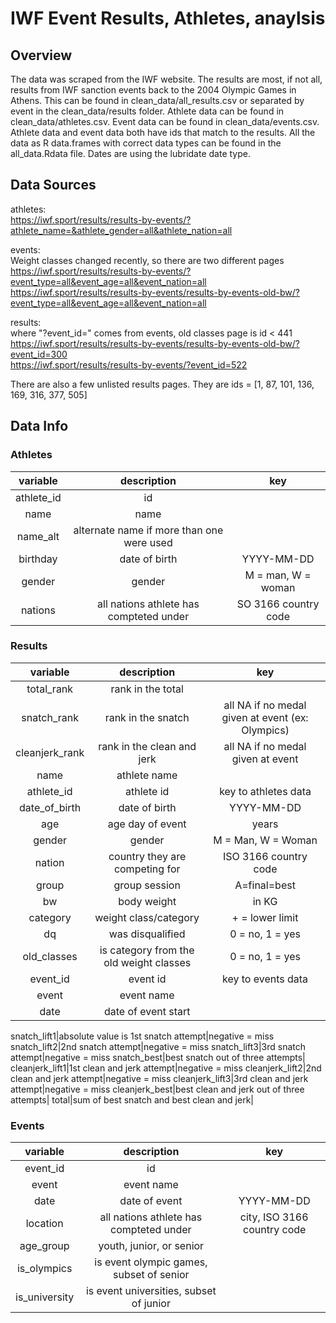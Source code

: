 # IWF Event Results, Athletes, anaylsis

## Overview

The data was scraped from the IWF website. The results are most, if not all, results from IWF sanction events back to the 2004 Olympic Games in Athens. This can be found in clean_data/all_results.csv or separated by event in the clean_data/results folder. Athlete data can be found in clean_data/athletes.csv. Event data can be found in clean_data/events.csv. Athlete data and event data both have ids that match to the results. All the data as R data.frames with correct data types can be found in the all_data.Rdata file. Dates are using the lubridate date type.

## Data Sources

athletes:  
<https://iwf.sport/results/results-by-events/?athlete_name=&athlete_gender=all&athlete_nation=all>

events:  
Weight classes changed recently, so there are two different pages  
<https://iwf.sport/results/results-by-events/?event_type=all&event_age=all&event_nation=all>  
<https://iwf.sport/results/results-by-events/results-by-events-old-bw/?event_type=all&event_age=all&event_nation=all>

results:  
where "?event_id=" comes from events, old classes page is id < 441  
<https://iwf.sport/results/results-by-events/results-by-events-old-bw/?event_id=300>  
<https://iwf.sport/results/results-by-events/?event_id=522>

There are also a few unlisted results pages. They are ids = [1, 87, 101, 136, 169, 316, 377, 505]

## Data Info

### Athletes

**variable**|**description**|**key**
:-----:|:-----:|:-----:
athlete_id | id |
name| name |
name_alt| alternate name if more than one were used|
birthday| date of birth | YYYY-MM-DD
gender | gender | M = man, W = woman
nations | all nations athlete has compteted under | SO 3166 country code

### Results

**variable**|**description**|**key**
:-----:|:-----:|:-----:
total\_rank|rank in the total|
snatch\_rank|rank in the snatch|all NA if no medal given at event (ex: Olympics)
cleanjerk\_rank|rank in the clean and jerk|all NA if no medal given at event
name|athlete name|
athlete\_id|athlete id|key to athletes data
date\_of\_birth|date of birth| YYYY-MM-DD
age|age day of event| years
gender|gender|M = Man, W = Woman
nation|country they are competing for|ISO 3166 country code
group|group session|A=final=best
bw|body weight|in KG
category|weight class/category| + = lower limit
dq|was disqualified|0 = no, 1 = yes
old\_classes|is category from the old weight classes|0 = no, 1 = yes
event\_id|event id|key to events data
event|event name|  
date|date of event start|  

snatch\_lift1|absolute value is 1st snatch attempt|negative = miss
snatch\_lift2|2nd snatch attempt|negative = miss
snatch\_lift3|3rd snatch attempt|negative = miss
snatch\_best|best snatch out of three attempts|
cleanjerk\_lift1|1st clean and jerk attempt|negative = miss
cleanjerk\_lift2|2nd clean and jerk attempt|negative = miss
cleanjerk\_lift3|3rd clean and jerk attempt|negative = miss
cleanjerk\_best|best clean and jerk out of three attempts|
total|sum of best snatch and best clean and jerk|

### Events

**variable**|**description**|**key**
:-----:|:-----:|:-----:
event_id | id |
event | event name |
date | date of event | YYYY-MM-DD
location | all nations athlete has compteted under | city, ISO 3166 country code
age\_group|youth, junior, or senior|
is\_olympics|is event olympic games, subset of senior|
is\_university|is event universities, subset of junior|
